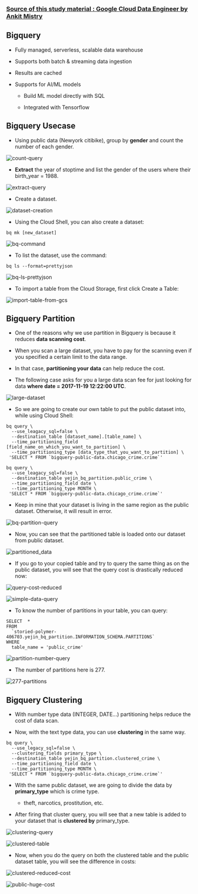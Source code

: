 ### [Source of this study material : Google Cloud Data Engineer by Ankit Mistry](https://www.udemy.com/course/google-cloud-gcp-professional-data-engineer-certification/)


## Bigquery

- Fully managed, serverless, scalable data warehouse

- Supports both batch & streaming data ingestion

- Results are cached

- Supports for AI/ML models

  - Build ML model directly with SQL

  - Integrated with Tensorflow


## Bigquery Usecase

- Using public data (Newyork citibike), group by **gender** and count the number of each gender.


![count-query](/GCP_pictures/Study-logs/bigquery/count-query.PNG "Count query")


- **Extract** the year of stoptime and list the gender of the users where their birth_year = 1988.


![extract-query](/GCP_pictures/Study-logs/bigquery/extract-query.PNG "Extract query")


- Create a dataset.


![dataset-creation](/GCP_pictures/Study-logs/bigquery/dataset-creation.PNG "Dataset creation")


- Using the Cloud Shell, you can also create a dataset:


```
bq mk [new_dataset]
```


![bq-command](/GCP_pictures/Study-logs/bigquery/bq-command.PNG "bq command - dataset creation")



- To list the dataset, use the command:


```
bq ls --format=prettyjson
```


![bq-ls-prettyjson](/GCP_pictures/Study-logs/bigquery/bq-ls-prettyjson.PNG "bq ls --format=prettyjson")


- To import a table from the Cloud Storage, first click Create a Table:


![import-table-from-gcs](/GCP_pictures/Study-logs/bigquery/import-table-from-gcs.PNG "Import table from GCS")



## Bigquery Partition


- One of the reasons why we use partition in Bigquery is because it reduces **data scanning cost**. 

- When you scan a large dataset, you have to pay for the scanning even if you specified a certain limit to the data range.

- In that case, **partitioning your data** can help reduce the cost.

- The following case asks for you a large data scan fee for just looking for data **where date = 2017-11-19 12:22:00 UTC**.


![large-dataset](/GCP_pictures/Study-logs/bigquery/large-dataset.PNG "Large dataset")



- So we are going to create our own table to put the public dataset into, while using Cloud Shell:


```
bq query \
  --use_leagacy_sql=false \
  --destination_table [dataset_name].[table_name] \
  --time_partitioning_field [field_name_on_which_you_want_to_partition] \
  --time_partitioning_type [data_type_that_you_want_to_partition] \
 'SELECT * FROM `bigquery-public-data.chicago_crime.crime`'
```


```
bq query \
  --use_leagacy_sql=false \
  --destination_table yejin_bq_partition.public_crime \
  --time_partitioning_field date \
  --time_partitioning_type MONTH \
 'SELECT * FROM `bigquery-public-data.chicago_crime.crime`'
 ```


- Keep in mine that your dataset is living in the same region as the public dataset. Otherwise, it will result in error.


![bq-partition-query](/GCP_pictures/Study-logs/bigquery/bq-partition-command.PNG "bq partition query")



- Now, you can see that the partitioned table is loaded onto our dataset from public dataset.



![partitioned_data](/GCP_pictures/Study-logs/bigquery/partitioned_table.PNG "Partitioned table")


- If you go to your copied table and try to query the same thing as on the public dataset, you will see that the query cost is drastically reduced now:


![query-cost-reduced](/GCP_pictures/Study-logs/bigquery/query-cost-reduced.PNG "Query cost reduced")



![simple-data-query](/GCP_pictures/Study-logs/bigquery/simple-data-query.PNG "Simple data query")


- To know the number of partitions in your table, you can query:


```
SELECT  *
FROM
  `storied-polymer-406703.yejin_bq_partition.INFORMATION_SCHEMA.PARTITIONS`
WHERE
  table_name = 'public_crime'
```


![partition-number-query](/GCP_pictures/Study-logs/bigquery/partition-number-query.PNG "Querying the number of partitions in the table")


- The number of partitions here is 277.


![277-partitions](/GCP_pictures/Study-logs/bigquery/277-partitions.PNG "277 partitions")



## Bigquery Clustering


- With number type data (INTEGER, DATE...) partitioning helps reduce the cost of data scan. 

- Now, with the text type data, you can use **clustering** in the same way.


```
bq query \
  --use_legacy_sql=false \
  --clustering_fields primary_type \
  --destination_table yejin_bq_partition.clustered_crime \
  --time_partitioning_field date \
  --time_partitioning_type MONTH \
 'SELECT * FROM `bigquery-public-data.chicago_crime.crime`'
```

- With the same public dataset, we are going to divide the data by **primary_type** which is crime type.

  - theft, narcotics, prostitution, etc.


- After firing that cluster query, you will see that a new table is added to your dataset that is **clustered by** primary_type.


![clustering-query](/GCP_pictures/Study-logs/bigquery/clustering-query.PNG "Clustering query")


![clustered-table](/GCP_pictures/Study-logs/bigquery/clustered-table.PNG "Clustered table")


- Now, when you do the query on both the clustered table and the public dataset table, you will see the difference in costs:


![clustered-reduced-cost](/GCP_pictures/Study-logs/bigquery/reduced-cost-clustered.PNG "Clustered reduced cost")


![public-huge-cost](/GCP_pictures/Study-logs/bigquery/public-huge-cost.PNG "Public dataset table with huge cost")


